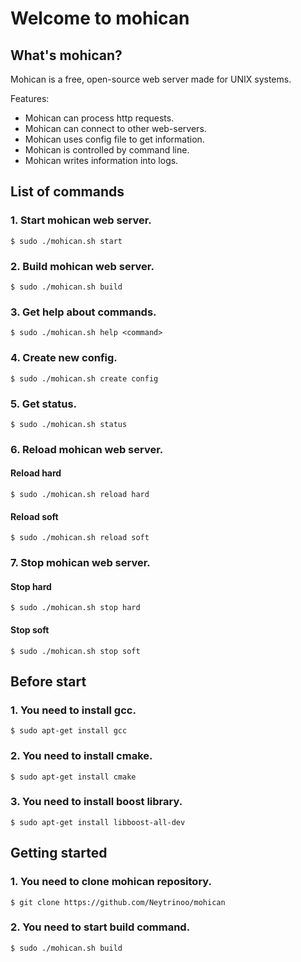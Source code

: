 # Welcome to mohican

## What's mohican?
Mohican is a free, open-source web server made for UNIX systems.

Features:
* Mohican can process http requests.
* Mohican can connect to other web-servers.
* Mohican uses config file to get information.
* Mohican is controlled by command line.
* Mohican writes information into logs.

## List of commands
### 1. Start mohican web server.
```
$ sudo ./mohican.sh start
```

### 2. Build mohican web server.
```
$ sudo ./mohican.sh build
```

### 3. Get help about commands.
```
$ sudo ./mohican.sh help <command>
```

### 4. Create new config.
```
$ sudo ./mohican.sh create config
```

### 5. Get status.
```
$ sudo ./mohican.sh status
```

### 6. Reload mohican web server.

#### Reload hard
```
$ sudo ./mohican.sh reload hard
```

#### Reload soft
```
$ sudo ./mohican.sh reload soft
```

### 7. Stop mohican web server.

#### Stop hard
```
$ sudo ./mohican.sh stop hard
```

#### Stop soft
```
$ sudo ./mohican.sh stop soft
```

## Before start
### 1. You need to install gcc.
```
$ sudo apt-get install gcc
```

### 2. You need to install cmake.
```
$ sudo apt-get install cmake
```

### 3. You need to install boost library.
```
$ sudo apt-get install libboost-all-dev
```

## Getting started
### 1. You need to clone mohican repository.
```
$ git clone https://github.com/Neytrinoo/mohican
```

### 2. You need to start build command.
```
$ sudo ./mohican.sh build
```
